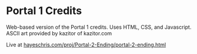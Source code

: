 # Portal 1 Credits

Web-based version of the Portal 1 credits. Uses HTML, CSS, and Javascript.
ASCII art provided by kazitor of kazitor.com

Live at [hayeschris.com/proj/Portal-2-Ending/portal-2-ending.html](https://www.hayeschris.com/proj/Portal-2-Ending/portal-2-ending.html)
